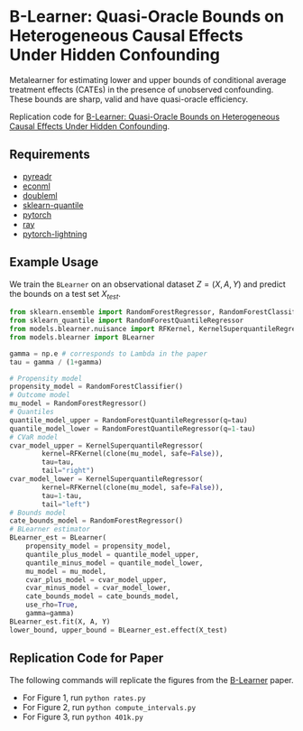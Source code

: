 # B-Learner: Quasi-Oracle Bounds on Heterogeneous Causal Effects Under Hidden Confounding

Metalearner for estimating lower and upper bounds of conditional average treatment effects (CATEs) in the presence of unobserved confounding. These bounds are sharp, valid and have quasi-oracle efficiency.

Replication code for [B-Learner: Quasi-Oracle Bounds on Heterogeneous Causal Effects Under Hidden Confounding](https://arxiv.org). 

## Requirements

* [pyreadr](https://pypi.org/project/pyreadr/)
* [econml](https://github.com/microsoft/EconML)
* [doubleml](https://github.com/DoubleML/doubleml-for-py)
* [sklearn-quantile](https://pypi.org/project/sklearn-quantile/)
* [pytorch](https://pytorch.org/)
* [ray](https://pypi.org/project/ray/)
* [pytorch-lightning](https://www.pytorchlightning.ai/)

## Example Usage

We train the `BLearner` on an observational dataset $Z=(X, A, Y)$ and predict the bounds on a test set $X_{test}$. 

```Python
from sklearn.ensemble import RandomForestRegressor, RandomForestClassifier
from sklearn_quantile import RandomForestQuantileRegressor
from models.blearner.nuisance import RFKernel, KernelSuperquantileRegressor
from models.blearner import BLearner

gamma = np.e # corresponds to Lambda in the paper 
tau = gamma / (1+gamma)

# Propensity model
propensity_model = RandomForestClassifier()
# Outcome model
mu_model = RandomForestRegressor()
# Quantiles
quantile_model_upper = RandomForestQuantileRegressor(q=tau)
quantile_model_lower = RandomForestQuantileRegressor(q=1-tau)
# CVaR model
cvar_model_upper = KernelSuperquantileRegressor(
        kernel=RFKernel(clone(mu_model, safe=False)),
        tau=tau,
        tail="right")
cvar_model_lower = KernelSuperquantileRegressor(
        kernel=RFKernel(clone(mu_model, safe=False)),
        tau=1-tau,
        tail="left")
# Bounds model
cate_bounds_model = RandomForestRegressor()
# BLearner estimator
BLearner_est = BLearner(
    propensity_model = propensity_model, 
    quantile_plus_model = quantile_model_upper, 
    quantile_minus_model = quantile_model_lower,
    mu_model = mu_model, 
    cvar_plus_model = cvar_model_upper, 
    cvar_minus_model = cvar_model_lower, 
    cate_bounds_model = cate_bounds_model, 
    use_rho=True,
    gamma=gamma)
BLearner_est.fit(X, A, Y)
lower_bound, upper_bound = BLearner_est.effect(X_test)
```

## Replication Code for Paper

The following commands will replicate the figures from the [B-Learner](https://arxiv.org/abs/2304.10577) paper.

* For Figure 1, run `python rates.py`
* For Figure 2, run `python compute_intervals.py`
* For Figure 3, run `python 401k.py`